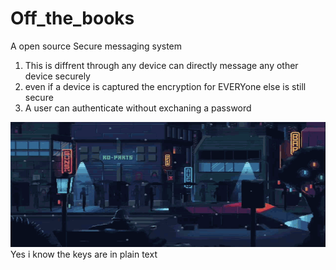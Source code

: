# Off_the_books
A open source Secure messaging system
1. This is diffrent through any device can directly message any other device securely
2. even if a device is captured the encryption for EVERYone else is still secure
3. A user can authenticate without exchaning a password

<img src="https://github.com/ThBean/Off_the_books/blob/master/WinterStreet.gif" width="600" height="200" />
Yes i know the keys are in plain text
